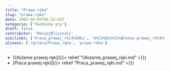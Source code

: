 ```yaml
---
title: "Prawa ręka"
slug: "prawa-ręka"
date: 2005-06-05T06:52:03Z
kategorie: ['Technika gry']
draft: false
contributor: 'MaciejBlizinski'
wikilinks: ['Praca_prawej_r%C4%99ki', 'U%C5%82o%C5%BCenie_prawej_r%C4%99ki']
aliases: ['/gitara/Prawa_ręka', 'prawa-reka']
---
```

  - [Ułożenie prawej ręki]({{< relref "Ułożenie_prawej_ręki.md" >}})
  - [Praca prawej ręki]({{< relref "Praca_prawej_ręki.md" >}})

